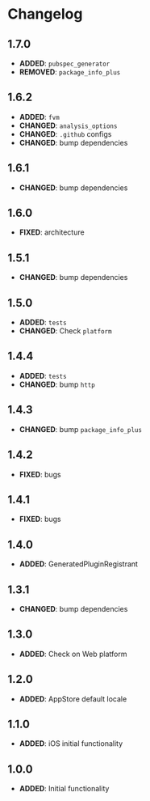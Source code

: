 # Changelog

## 1.7.0
- **ADDED**: `pubspec_generator`
- **REMOVED**: `package_info_plus`


## 1.6.2
- **ADDED**: `fvm`
- **CHANGED**: `analysis_options`
- **CHANGED**: `.github` configs
- **CHANGED**: bump dependencies


## 1.6.1
- **CHANGED**: bump dependencies


## 1.6.0
- **FIXED**: architecture


## 1.5.1
- **CHANGED**: bump dependencies


## 1.5.0
- **ADDED**: `tests`
- **CHANGED**: Check `platform`


## 1.4.4
- **ADDED**: `tests`
- **CHANGED**: bump `http`


## 1.4.3
 - **CHANGED**: bump `package_info_plus`


## 1.4.2
- **FIXED**: bugs


## 1.4.1
- **FIXED**: bugs


## 1.4.0
- **ADDED**: GeneratedPluginRegistrant


## 1.3.1
- **CHANGED**: bump dependencies


## 1.3.0
- **ADDED**: Check on Web platform


## 1.2.0
- **ADDED**: AppStore default locale


## 1.1.0
- **ADDED**: iOS initial functionality


## 1.0.0
- **ADDED**: Initial functionality